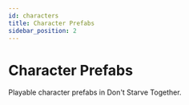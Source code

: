 ```yaml
---
id: characters
title: Character Prefabs
sidebar_position: 2
---
```


# Character Prefabs

Playable character prefabs in Don't Starve Together. 